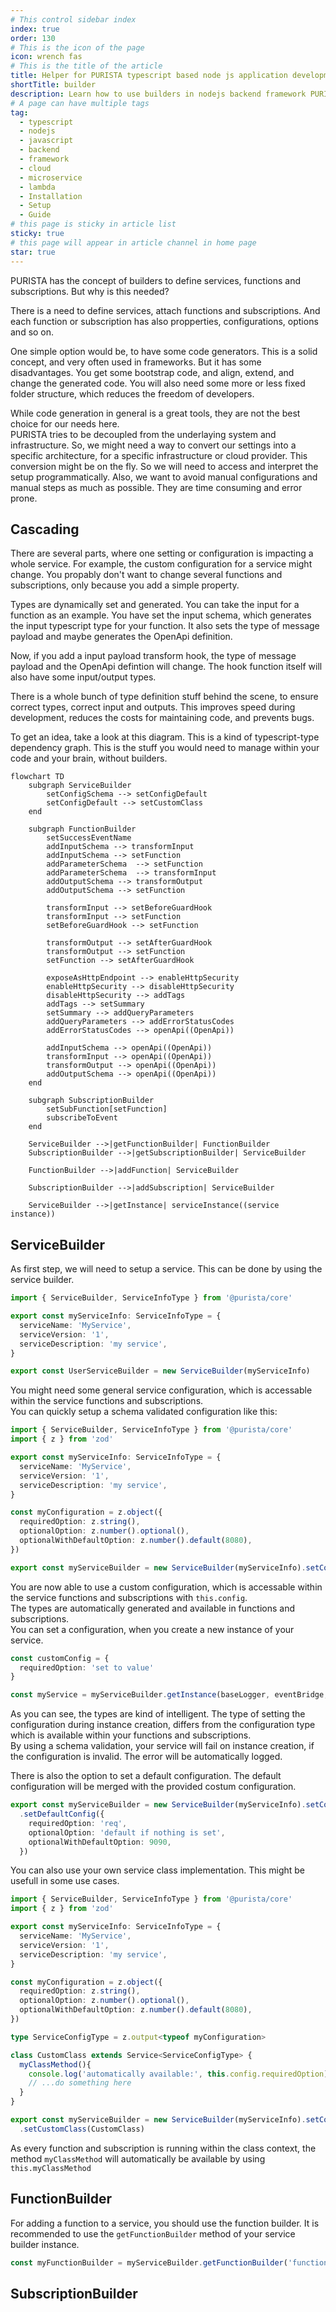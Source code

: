 ```yaml
---
# This control sidebar index
index: true
order: 130
# This is the icon of the page
icon: wrench fas
# This is the title of the article
title: Helper for PURISTA typescript based node js application development
shortTitle: builder
description: Learn how to use builders in nodejs backend framework PURISTA within your typescript application
# A page can have multiple tags
tag:
  - typescript
  - nodejs
  - javascript
  - backend
  - framework
  - cloud
  - microservice
  - lambda
  - Installation
  - Setup
  - Guide
# this page is sticky in article list
sticky: true
# this page will appear in article channel in home page
star: true
---
```


PURISTA has the concept of builders to define services, functions and subscriptions. But why is this needed?

There is a need to define services, attach functions and subscriptions. And each function or subscription has also propperties, configurations, options and so on.

One simple option would be, to have some code generators. This is a solid concept, and very often used in frameworks. But it has some disadvantages. You get some bootstrap code, and align, extend, and change the generated code. You will also need some more or less fixed folder structure, which reduces the freedom of developers.  

While code generation in general is a great tools, they are not the best choice for our needs here.  
PURISTA tries to be decoupled from the underlaying system and infrastructure. So, we might need a way to convert our settings into a specific architecture, for a specific infrastructure or cloud provider. This conversion might be on the fly. So we will need to access and interpret the setup programmatically. Also, we want to avoid manual configurations and manual steps as much as possible. They are time consuming and error prone.

## Cascading

There are several parts, where one setting or configuration is impacting a whole service. For example, the custom configuration for a service might change. You propably don't want to change several functions and subscriptions, only because you add a simple property.

Types are dynamically set and generated. You can take the input for a function as an example. You have set the input schema, which generates the input typescript type for your function. It also sets the type of message payload and maybe generates the OpenApi definition.

Now, if you add a input payload transform hook, the type of message payload and the OpenApi defintion will change. The hook function itself will also have some input/output types.

There is a whole bunch of type definition stuff behind the scene, to ensure correct types, correct input and outputs. This improves speed during development, reduces the costs for maintaining code, and prevents bugs.

To get an idea, take a look at this diagram. This is a kind of typescript-type dependency graph. This is the stuff you would need to manage within your code and your brain, without builders.

```mermaid
flowchart TD
    subgraph ServiceBuilder
        setConfigSchema --> setConfigDefault
        setConfigDefault --> setCustomClass
    end

    subgraph FunctionBuilder
        setSuccessEventName
        addInputSchema --> transformInput
        addInputSchema --> setFunction
        addParameterSchema  --> setFunction
        addParameterSchema  --> transformInput
        addOutputSchema --> transformOutput
        addOutputSchema --> setFunction

        transformInput --> setBeforeGuardHook
        transformInput --> setFunction
        setBeforeGuardHook --> setFunction

        transformOutput --> setAfterGuardHook
        transformOutput --> setFunction
        setFunction --> setAfterGuardHook

        exposeAsHttpEndpoint --> enableHttpSecurity
        enableHttpSecurity --> disableHttpSecurity
        disableHttpSecurity --> addTags
        addTags --> setSummary
        setSummary --> addQueryParameters
        addQueryParameters --> addErrorStatusCodes
        addErrorStatusCodes --> openApi((OpenApi))
        
        addInputSchema --> openApi((OpenApi))
        transformInput --> openApi((OpenApi))
        transformOutput --> openApi((OpenApi))
        addOutputSchema --> openApi((OpenApi))
    end

    subgraph SubscriptionBuilder
        setSubFunction[setFunction]
        subscribeToEvent
    end

    ServiceBuilder -->|getFunctionBuilder| FunctionBuilder
    SubscriptionBuilder -->|getSubscriptionBuilder| ServiceBuilder

    FunctionBuilder -->|addFunction| ServiceBuilder

    SubscriptionBuilder -->|addSubscription| ServiceBuilder

    ServiceBuilder -->|getInstance| serviceInstance((service instance))
```


## ServiceBuilder

As first step, we will need to setup a service. This can be done by using the service builder.  

```typescript
import { ServiceBuilder, ServiceInfoType } from '@purista/core'

export const myServiceInfo: ServiceInfoType = {
  serviceName: 'MyService',
  serviceVersion: '1',
  serviceDescription: 'my service',
}

export const UserServiceBuilder = new ServiceBuilder(myServiceInfo)
```

You might need some general service configuration, which is accessable within the service functions and subscriptions.  
You can quickly setup a schema validated configuration like this:

```typescript
import { ServiceBuilder, ServiceInfoType } from '@purista/core'
import { z } from 'zod'

export const myServiceInfo: ServiceInfoType = {
  serviceName: 'MyService',
  serviceVersion: '1',
  serviceDescription: 'my service',
}

const myConfiguration = z.object({
  requiredOption: z.string(),
  optionalOption: z.number().optional(),
  optionalWithDefaultOption: z.number().default(8080),
})

export const myServiceBuilder = new ServiceBuilder(myServiceInfo).setConfigSchema(myConfiguration)
```

You are now able to use a custom configuration, which is accessable within the service functions and subscriptions with `this.config`.  
The types are automatically generated and available in functions and subscriptions.  
You can set a configuration, when you create a new instance of your service.

```typescript
const customConfig = {
  requiredOption: 'set to value'
}

const myService = myServiceBuilder.getInstance(baseLogger, eventBridge, customConfig)

```

As you can see, the types are kind of intelligent. The type of setting the configuration during instance creation, differs from the configuration type which is available within your functions and subscriptions.  
By using a schema validation, your service will fail on instance creation, if the configuration is invalid. The error will be automatically logged.

There is also the option to set a default configuration. The default configuration will be merged with the provided costum configuration.

```typescript
export const myServiceBuilder = new ServiceBuilder(myServiceInfo).setConfigSchema(myConfiguration)
  .setDefaultConfig({
    requiredOption: 'req',
    optionalOption: 'default if nothing is set',
    optionalWithDefaultOption: 9090,
  })
```

You can also use your own service class implementation. This might be usefull in some use cases.

```typescript
import { ServiceBuilder, ServiceInfoType } from '@purista/core'
import { z } from 'zod'

export const myServiceInfo: ServiceInfoType = {
  serviceName: 'MyService',
  serviceVersion: '1',
  serviceDescription: 'my service',
}

const myConfiguration = z.object({
  requiredOption: z.string(),
  optionalOption: z.number().optional(),
  optionalWithDefaultOption: z.number().default(8080),
})

type ServiceConfigType = z.output<typeof myConfiguration>

class CustomClass extends Service<ServiceConfigType> {
  myClassMethod(){
    console.log('automatically available:', this.config.requiredOption)
    // ...do something here
  }
}

export const myServiceBuilder = new ServiceBuilder(myServiceInfo).setConfigSchema(myConfiguration)
  .setCustomClass(CustomClass)
```

As every function and subscription is running within the class context, the method `myClassMethod` will automatically be available by using `this.myClassMethod`

## FunctionBuilder

For adding a function to a service, you should use the function builder. It is recommended to use the `getFunctionBuilder` method of your service builder instance.

```typescript
const myFunctionBuilder = myServiceBuilder.getFunctionBuilder('functionName','some function description','functionEventEmitted')
```

## SubscriptionBuilder
